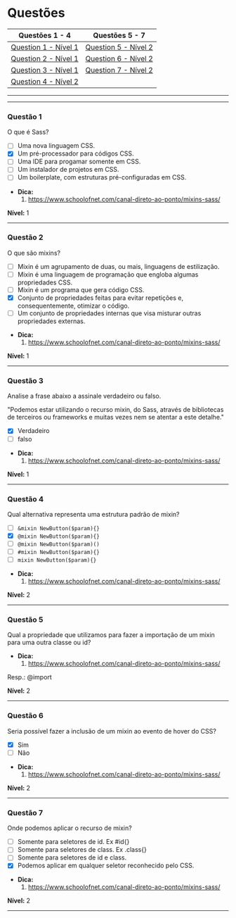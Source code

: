 # Questões

| Questões 1 - 4            | Questões 5 - 7             |
|---------------------------|-----------------------------|
| [Question 1 - Nível 1][1] | [Question 5 - Nível 2][5]   |  
| [Question 2 - Nível 1][2] | [Question 6 - Nível 2][6]   |  
| [Question 3 - Nível 1][3] | [Question 7 - Nível 2][7]   |  
| [Question 4 - Nível 2][4] |                             |  
                     
***

[1]:#questão-1
[2]:#questão-2
[3]:#questão-3
[4]:#questão-4
[5]:#questão-5
[6]:#questão-6
[7]:#questão-7

***

### Questão 1 

O que é Sass?

- [ ] Uma nova linguagem CSS.
- [x] Um pré-processador para códigos CSS.
- [ ] Uma IDE para progamar somente em CSS.
- [ ] Um instalador de projetos em CSS.
- [ ] Um boilerplate, com estruturas pré-configuradas em CSS.

* **Dica:**    	
    1. <https://www.schoolofnet.com/canal-direto-ao-ponto/mixins-sass/>

**Nível:** 1
 
***

### Questão 2

O que são mixins?

- [ ] Mixin é um agrupamento de duas, ou mais, linguagens de estilização.
- [ ] Mixin é uma linguagem de programação que engloba algumas propriedades CSS.
- [ ] Mixin é um programa que gera código CSS.
- [x] Conjunto de propriedades feitas para evitar repetições e, consequentemente, otimizar o código.
- [ ] Um conjunto de propriedades internas que visa misturar outras propriedades externas.

* **Dica:**    	
    1. <https://www.schoolofnet.com/canal-direto-ao-ponto/mixins-sass/>

**Nível:** 1

***

### Questão 3

Analise a frase abaixo a assinale verdadeiro ou falso.

"Podemos estar utilizando o recurso mixin, do Sass, através de bibliotecas de terceiros ou frameworks e muitas vezes nem se atentar a este detalhe."

- [x] Verdadeiro
- [ ] falso

* **Dica:**    	
    1. <https://www.schoolofnet.com/canal-direto-ao-ponto/mixins-sass/>

**Nível:** 1

***

### Questão 4

Qual alternativa representa uma estrutura padrão de mixin?

- [ ] `&mixin NewButton($param){}`
- [x] `@mixin NewButton($param){}`
- [ ] `@mixin NewButton($param)()`
- [ ] `#mixin NewButton($param){}`
- [ ] `mixin NewButton($param){}`

* **Dica:**    	
    1. <https://www.schoolofnet.com/canal-direto-ao-ponto/mixins-sass/>

**Nível:** 2

***

### Questão 5

Qual a propriedade que utilizamos para fazer a importação de um mixin para uma outra classe ou id?

* **Dica:**    	
    1. <https://www.schoolofnet.com/canal-direto-ao-ponto/mixins-sass/>

Resp.: @import

**Nível:** 2
 	
***

### Questão 6

Seria possível fazer a inclusão de um mixin ao evento de hover do CSS?

- [x] Sim
- [ ] Não

* **Dica:**    	
    1. <https://www.schoolofnet.com/canal-direto-ao-ponto/mixins-sass/>

**Nível:** 2
 	
***

### Questão 7

Onde podemos aplicar o recurso de mixin?

- [ ] Somente para seletores de id. Ex #id{}
- [ ] Somente para seletores de class. Ex .class{}
- [ ] Somente para seletores de id e class.
- [x] Podemos aplicar em qualquer seletor reconhecido pelo CSS.  

* **Dica:**    	
    1. <https://www.schoolofnet.com/canal-direto-ao-ponto/mixins-sass/>

**Nível:** 2
 	
***